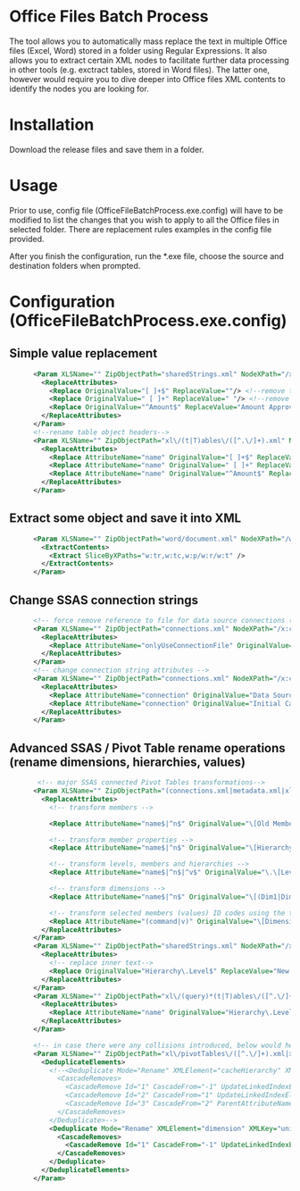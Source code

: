 # Office Files Batch Process
The tool allows you to automatically mass replace the text in multiple Office files (Excel, Word) stored in a folder using Regular Expressions. It also allows you to extract certain XML nodes to facilitate further data processing in other tools (e.g. exctract tables, stored in Word files). The latter one, however would require you to dive deeper into Office files XML contents to identify the nodes you are looking for.

# Installation
Download the release files and save them in a folder.

# Usage
Prior to use, config file (OfficeFileBatchProcess.exe.config) will have to be modified to list the changes that you wish to apply to all the Office files in selected folder.
There are replacement rules examples in the config file provided.

After you finish the configuration, run the *.exe file, choose the source and destination folders when prompted.

# Configuration (OfficeFileBatchProcess.exe.config)
## Simple value replacement
```XML
      <Param XLSName="" ZipObjectPath="sharedStrings.xml" NodeXPath="/x:sst/x:si/x:t" NodeNamespace="http://schemas.openxmlformats.org/spreadsheetml/2006/main">
        <ReplaceAttributes>
          <Replace OriginalValue="[ ]+$" ReplaceValue=""/> <!--remove trailing spaces-->
          <Replace OriginalValue=" [ ]+" ReplaceValue=" "/> <!--remove repeated spaces-->
          <Replace OriginalValue="^Amount$" ReplaceValue="Amount Approved"/> <!--rename cell values-->
        </ReplaceAttributes>
      </Param>
      <!--rename table object headers-->
      <Param XLSName="" ZipObjectPath="xl\/(t|T)ables\/([^.\/]+).xml" NodeXPath="//*[@name]" NodeNamespace="http://schemas.openxmlformats.org/spreadsheetml/2006/main">
        <ReplaceAttributes>
          <Replace AttributeName="name" OriginalValue="[ ]+$" ReplaceValue=""/>
          <Replace AttributeName="name" OriginalValue=" [ ]+" ReplaceValue=" "/>
          <Replace AttributeName="name" OriginalValue="^Amount$" ReplaceValue="Amount Approved"/>
        </ReplaceAttributes>
      </Param>
```
## Extract some object and save it into XML
```XML
      <Param XLSName="" ZipObjectPath="word/document.xml" NodeXPath="/w:document/w:body/w:tbl" NodeNamespace="http://schemas.openxmlformats.org/wordprocessingml/2006/main">
        <ExtractContents>
          <Extract SliceByXPaths="w:tr,w:tc,w:p/w:r/w:t" />
        </ExtractContents>
      </Param>
```

## Change SSAS connection strings
```XML
      <!-- force remove reference to file for data source connections (e.g. SSAS connected Pivot Tables)-->
      <Param XLSName="" ZipObjectPath="connections.xml" NodeXPath="/x:connections/x:connection" NodeNamespace="http://schemas.openxmlformats.org/spreadsheetml/2006/main">
        <ReplaceAttributes>
          <Replace AttributeName="onlyUseConnectionFile" OriginalValue=".+" ReplaceValue="0"/>
        </ReplaceAttributes>      
      </Param>
      <!-- change connection string attributes -->
      <Param XLSName="" ZipObjectPath="connections.xml" NodeXPath="/x:connections/x:connection/x:dbPr" NodeNamespace="http://schemas.openxmlformats.org/spreadsheetml/2006/main">
        <ReplaceAttributes>
          <Replace AttributeName="connection" OriginalValue="Data Source=([^;]+)" ReplaceValue="Data Source=1.2.3.4"/>
          <Replace AttributeName="connection" OriginalValue="Initial Catalog=([^;]+)" ReplaceValue="Initial Catalog=new_database"/>
        </ReplaceAttributes>
      </Param>
```
## Advanced SSAS / Pivot Table rename operations (rename dimensions, hierarchies, values)
```XML
       <!-- major SSAS connected Pivot Tables transformations-->
      <Param XLSName="" ZipObjectPath="(connections.xml|metadata.xml|xl\/pivotTables\/([^.\/]+).xml|xl\/pivotCache\/pivotCacheDef([^.\/]+).xml|xl\/slicerCaches\/([^.\/]+).xml)" NodeXPath="(/x:connections/x:connection/x:dbPr|/x:metadata/x:metadataStrings/x:s|//*[@name]|//*[@uniqueName]|//*[@defaultMemberUniqueName]|//*[@allUniqueName]|//*[@dimensionUniqueName]|//*[@v]|//*[@n])" NodeNamespace="http://schemas.openxmlformats.org/spreadsheetml/2006/main">
        <ReplaceAttributes>
          <!-- transform members -->

          <Replace AttributeName="name$|^n$" OriginalValue="\[Old Member\]" ReplaceValue="[New Member]"/>

          <!-- transform member properties -->
          <Replace AttributeName="name$|^n$" OriginalValue="\[Hierarchy\]\.\[Level\]\.\[Property\]" ReplaceValue="[New Hierarchy].[Level].[New Property]"/>

          <!-- transform levels, members and hierarchies -->
          <Replace AttributeName="name$|^n$|^v$" OriginalValue="\.\[Level\]" ReplaceValue=".[New Level]"/>

          <!-- transform dimensions -->
          <Replace AttributeName="name$|^n$" OriginalValue="\[(Dim1|Dim2) - Name\]" ReplaceValue="[New Dimension - Name]"/>

          <!-- transform selected members (values) ID codes using the text, cached in Excel cell (stored in "c" attribute of corresponding XML node). E.g. [Dimension].[Hierarchy].123 to [Dimension.[Hierarchy].[Value-004] -->
          <Replace AttributeName="(command|v)" OriginalValue="\[Dimension\].\[Hierarchy\].([^,)}\n]+)" ReplaceValue="[Dimension].[Hierarchy].[#]" AttributeNameForDashReplace="c" DefaultValueForDashReplace="All"/>
        </ReplaceAttributes>
      </Param>
      <Param XLSName="" ZipObjectPath="sharedStrings.xml" NodeXPath="/x:sst/x:si/x:t" NodeNamespace="http://schemas.openxmlformats.org/spreadsheetml/2006/main">
        <ReplaceAttributes>
          <!-- replace inner text-->
          <Replace OriginalValue="Hierarchy\.Level$" ReplaceValue="New Hierarchy.New Level"/>
        </ReplaceAttributes>
      </Param>
      <Param XLSName="" ZipObjectPath="xl\/(query)*(t|T)ables\/([^.\/]+).xml" NodeXPath="//*[@name]" NodeNamespace="http://schemas.openxmlformats.org/spreadsheetml/2006/main">
        <ReplaceAttributes>
          <Replace AttributeName="name" OriginalValue="Hierarchy\.Level$" ReplaceValue="New Hierarchy.New Level"/>
        </ReplaceAttributes>
      </Param>

      <!-- in case there were any collisions introduced, below would help fix the Pivot Cache-->
      <Param XLSName="" ZipObjectPath="xl\/pivotTables\/([^.\/]+).xml|xl\/pivotCache\/pivotCacheDef([^.\/]+).xml" NodeXPath="//x:cacheHierarchies|//x:dimensions" NodeNamespace="http://schemas.openxmlformats.org/spreadsheetml/2006/main">
        <DeduplicateElements>
          <!--<Deduplicate Mode="Rename" XMLElement="cacheHierarchy" XMLKey="uniqueName">
            <CascadeRemoves>
              <CascadeRemove Id="1" CascadeFrom="-1" UpdateLinkedIndexElement="//x:cacheFields/x:cacheField" UpdateLinkedIndexAttribute="hierarchy"/>
              <CascadeRemove Id="2" CascadeFrom="1" UpdateLinkedIndexElement="//x:fieldsUsage/x:fieldUsage" UpdateLinkedIndexAttribute="x"/>
              <CascadeRemove Id="3" CascadeFrom="2" ParentAttributeNameForXPathDash="x" UpdateLinkedIndexElement="//x:cacheFields/x:cacheField[@hierarchy = //x:cacheFields/x:cacheField[#+1]/@hierarchy]" UpdateLinkedIndexAttribute="level"/>
            </CascadeRemoves>
          </Deduplicate>-->          
          <Deduplicate Mode="Rename" XMLElement="dimension" XMLKey="uniqueName">
            <CascadeRemoves>
              <CascadeRemove Id="1" CascadeFrom="-1" UpdateLinkedIndexElement="//x:map" UpdateLinkedIndexAttribute="dimension"/>
            </CascadeRemoves>
          </Deduplicate>
        </DeduplicateElements>
      </Param>
```
